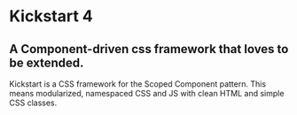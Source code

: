 # Kickstart 4

## A Component-driven css framework that loves to be extended.

Kickstart is a CSS framework for the Scoped Component pattern. This means
modularized, namespaced CSS and JS with clean HTML and simple CSS classes.

